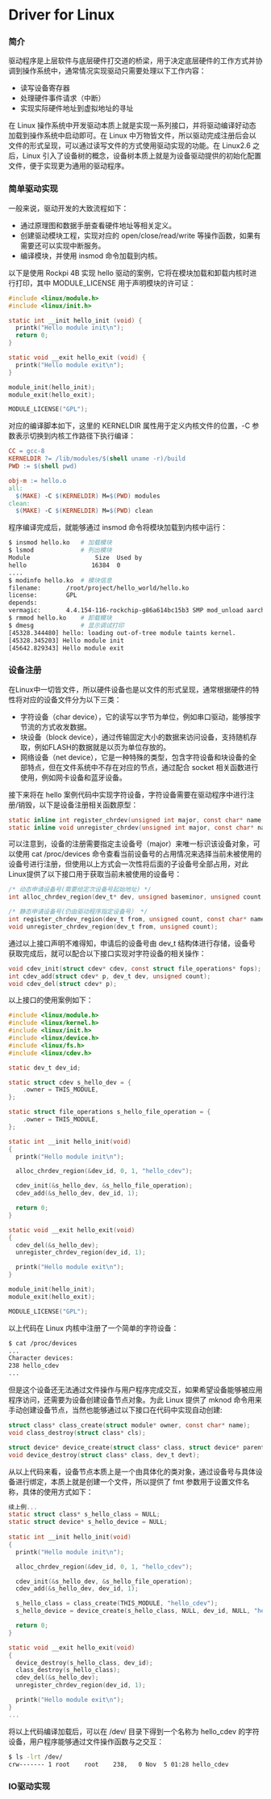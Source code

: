 # Driver for Linux

### 简介

驱动程序是上层软件与底层硬件打交道的桥梁，用于决定底层硬件的工作方式并协调到操作系统中，通常情况实现驱动只需要处理以下工作内容：

* 读写设备寄存器
* 处理硬件事件请求（中断）
* 实现实际硬件地址到虚拟地址的寻址

在 Linux 操作系统中开发驱动本质上就是实现一系列接口，并将驱动编译好动态加载到操作系统中启动即可。在 Linux 中万物皆文件，所以驱动完成注册后会以文件的形式呈现，可以通过读写文件的方式使用驱动实现的功能。在 Linux2.6 之后，Linux 引入了设备树的概念，设备树本质上就是为设备驱动提供的初始化配置文件，便于实现更为通用的驱动程序。

### 简单驱动实现

一般来说，驱动开发的大致流程如下：

* 通过原理图和数据手册查看硬件地址等相关定义。
* 创建驱动模块工程，实现对应的 open/close/read/write 等操作函数，如果有需要还可以实现中断服务。
* 编译模块，并使用 insmod 命令加载到内核。

以下是使用 Rockpi 4B 实现 hello 驱动的案例，它将在模块加载和卸载内核时进行打印，其中 MODULE_LICENSE 用于声明模块的许可证：

```c
#include <linux/module.h>
#include <linux/init.h>

static int __init hello_init (void) {
  printk("Hello module init\n");
  return 0; 
} 

static void __exit hello_exit (void) {
  printk("Hello module exit\n");
} 

module_init(hello_init); 
module_exit(hello_exit);

MODULE_LICENSE("GPL"); 
```

对应的编译脚本如下，这里的 KERNELDIR 属性用于定义内核文件的位置，-C 参数表示切换到内核工作路径下执行编译：

```makefile
CC = gcc-8
KERNELDIR ?= /lib/modules/$(shell uname -r)/build
PWD := $(shell pwd)

obj-m := hello.o
all:
  $(MAKE) -C $(KERNELDIR) M=$(PWD) modules
clean:
  $(MAKE) -C $(KERNELDIR) M=$(PWD) clean
```

程序编译完成后，就能够通过 insmod 命令将模块加载到内核中运行：

```bash
$ insmod hello.ko   # 加载模块
$ lsmod             # 列出模块
Module                  Size  Used by
hello                  16384  0
....
$ modinfo hello.ko  # 模块信息
filename:       /root/project/hello_world/hello.ko
license:        GPL
depends:        
vermagic:       4.4.154-116-rockchip-g86a614bc15b3 SMP mod_unload aarch64
$ rmmod hello.ko    # 卸载模块
$ dmesg             # 显示调试打印
[45328.344480] hello: loading out-of-tree module taints kernel.
[45328.345203] Hello module init
[45642.829343] Hello module exit
```

### 设备注册

在Linux中一切皆文件，所以硬件设备也是以文件的形式呈现，通常根据硬件的特性将对应的设备文件分为以下三类：

* 字符设备（char device），它的读写以字节为单位，例如串口驱动，能够按字节流的方式收发数据。
* 块设备（block device），通过传输固定大小的数据来访问设备，支持随机存取，例如FLASH的数据就是以页为单位存放的。
* 网络设备（net device），它是一种特殊的类型，包含字符设备和块设备的全部特点，但在文件系统中不存在对应的节点，通过配合 socket 相关函数进行使用，例如网卡设备和蓝牙设备。

接下来将在 hello 案例代码中实现字符设备，字符设备需要在驱动程序中进行注册/销毁，以下是设备注册相关函数原型：

```c
static inline int register_chrdev(unsigned int major, const char* name, const struct file_operations* fops);
static inline void unregister_chrdev(unsigned int major, const char* name);
```

可以注意到，设备的注册需要指定主设备号（major）来唯一标识该设备对象，可以使用 cat /proc/devices 命令查看当前设备号的占用情况来选择当前未被使用的设备号进行注册，但使用以上方式会一次性将后面的子设备号全部占用，对此Linux提供了以下接口用于获取当前未被使用的设备号：

```c
/* 动态申请设备号(需要给定次设备号起始地址) */
int alloc_chrdev_region(dev_t* dev, unsigned baseminor, unsigned count, const char* name);

/* 静态申请设备号(仍由驱动程序指定设备号） */
int register_chrdev_region(dev_t from, unsigned count, const char* name);
void unregister_chrdev_region(dev_t from, unsigned count);
```

通过以上接口声明不难得知，申请后的设备号由 dev_t 结构体进行存储，设备号获取完成后，就可以配合以下接口实现对字符设备的相关操作：

```c
void cdev_init(struct cdev* cdev, const struct file_operations* fops);
int cdev_add(struct cdev* p, dev_t dev, unsigned count);
void cdev_del(struct cdev* p);
```

以上接口的使用案例如下：

```c
#include <linux/module.h>
#include <linux/kernel.h>
#include <linux/init.h>
#include <linux/device.h>
#include <linux/fs.h>
#include <linux/cdev.h>

static dev_t dev_id;

static struct cdev s_hello_dev = {
    .owner = THIS_MODULE,
};

static struct file_operations s_hello_file_operation = {
    .owner = THIS_MODULE,
};

static int __init hello_init(void)
{
  printk("Hello module init\n");

  alloc_chrdev_region(&dev_id, 0, 1, "hello_cdev");

  cdev_init(&s_hello_dev, &s_hello_file_operation);
  cdev_add(&s_hello_dev, dev_id, 1);

  return 0;
}

static void __exit hello_exit(void)
{
  cdev_del(&s_hello_dev);
  unregister_chrdev_region(dev_id, 1);

  printk("Hello module exit\n");
}

module_init(hello_init);
module_exit(hello_exit);

MODULE_LICENSE("GPL");
```

以上代码在 Linux 内核中注册了一个简单的字符设备：

```bash
$ cat /proc/devices
...
Character devices:
238 hello_cdev
...
```

但是这个设备还无法通过文件操作与用户程序完成交互，如果希望设备能够被应用程序访问，还需要为设备创建设备节点对象。为此 Linux 提供了 mknod 命令用来手动创建设备节点，当然也能够通过以下接口在代码中实现自动创建:

```c
struct class* class_create(struct module* owner, const char* name);
void class_destroy(struct class* cls);

struct device* device_create(struct class* class, struct device* parent, dev_t devt, void* drvdata, const char* fmt, ...);
void device_destroy(struct class* class, dev_t devt);
```

从以上代码来看，设备节点本质上是一个由具体化的类对象，通过设备号与具体设备进行绑定，本质上就是创建一个文件，所以提供了 fmt 参数用于设置文件名称，具体的使用方式如下：

```c
续上例...
static struct class* s_hello_class = NULL;
static struct device* s_hello_device = NULL;   
 
static int __init hello_init(void)
{
  printk("Hello module init\n");

  alloc_chrdev_region(&dev_id, 0, 1, "hello_cdev");

  cdev_init(&s_hello_dev, &s_hello_file_operation);
  cdev_add(&s_hello_dev, dev_id, 1);

  s_hello_class = class_create(THIS_MODULE, "hello_cdev");
  s_hello_device = device_create(s_hello_class, NULL, dev_id, NULL, "hello_cdev");

  return 0;
}

static void __exit hello_exit(void)
{
  device_destroy(s_hello_class, dev_id);
  class_destroy(s_hello_class);
  cdev_del(&s_hello_dev);
  unregister_chrdev_region(dev_id, 1);

  printk("Hello module exit\n");
}
...
```

将以上代码编译加载后，可以在 /dev/ 目录下得到一个名称为 hello_cdev 的字符设备，用户程序能够通过文件操作函数与之交互：

```bash
$ ls -lrt /dev/
crw------- 1 root    root    238,   0 Nov  5 01:28 hello_cdev
```

### IO驱动实现



